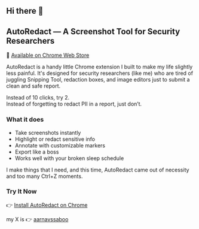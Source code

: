 ## Hi there 👋

## AutoRedact — A Screenshot Tool for Security Researchers

🔗 [Available on Chrome Web Store](https://chromewebstore.google.com/detail/autoredact/pnjfdkbhcnabpiikhpamffpnlhomiepo)

AutoRedact is a handy little Chrome extension I built to make my life slightly less painful. It's designed for security researchers (like me) who are tired of juggling Snipping Tool, redaction boxes, and image editors just to submit a clean and safe report.

Instead of 10 clicks, try 2.  
Instead of forgetting to redact PII in a report, just don’t.  

###  What it does

- Take screenshots instantly  
- Highlight or redact sensitive info   
- Annotate with customizable markers  
- Export like a boss  
- Works well with your broken sleep schedule


I make things that I need, and this time, AutoRedact came out of necessity and too many Ctrl+Z moments.

### Try It Now

👉 [Install AutoRedact on Chrome](https://chromewebstore.google.com/detail/autoredact/pnjfdkbhcnabpiikhpamffpnlhomiepo)

my X is 👉 [aarnavssaboo](https://x.com/aarnavssaboo)


